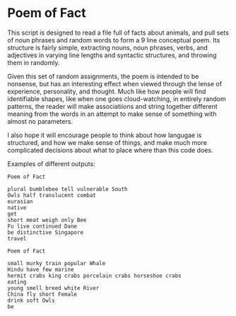 # Poem of Fact

This script is designed to read a file full of facts about animals, and pull sets of noun phrases and random words to form a 9 line conceptual poem. Its structure is fairly simple, extracting nouns, noun phrases, verbs, and adjectives in varying line lengths and syntactic structures, and throwing them in randomly. 

Given this set of random assignments, the poem is intended to be nonsense, but has an interesting effect when viewed through the lense of experience, personality, and thought. Much like how people will find identifiable shapes, like when one goes cloud-watching, in entirely random patterns, the reader will make associatiions and string together different meaning from the words in an attempt to make sense of something with almost no parameters. 

I also hope it will encourage people to think about how langugae is structured, and how we make sense of things, and make much more complicated decisions about what to place where than this code does. 

Examples of different outputs:
```
Poem of Fact

plural bumblebee tell vulnerable South
Owls half translucent combat
eurasian
native
get
short meat weigh only Bee
Fu live continued Dane
be distinctive Singapore
travel
```

```
Poem of Fact

small murky train popular Whale
Hindu have few marine
hermit crabs king crabs porcelain crabs horseshoe crabs
eating
young smell breed white River
China fly short Female
drink soft Owls
be
```
